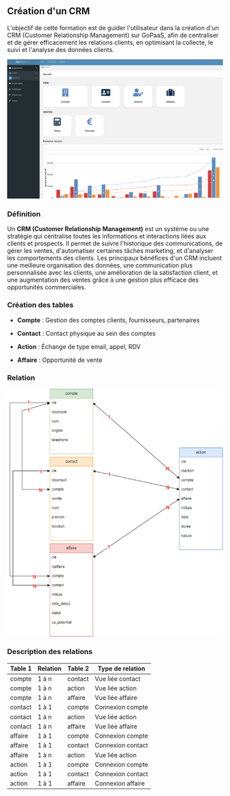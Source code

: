 ## Création d'un CRM

L'objectif de cette formation est de guider l'utilisateur dans la création d'un CRM (Customer Relationship Management) sur GoPaaS, afin de centraliser et de gérer efficacement les relations clients, en optimisant la collecte, le suivi et l'analyse des données clients.

![screenshot](images/image1.png "Ecran principal")

### Définition

Un **CRM (Customer Relationship Management)** est un système ou une stratégie qui centralise toutes les informations et interactions liées aux clients et prospects. Il permet de suivre l'historique des communications, de gérer les ventes, d'automatiser certaines tâches marketing, et d'analyser les comportements des clients. Les principaux bénéfices d'un CRM incluent une meilleure organisation des données, une communication plus personnalisée avec les clients, une amélioration de la satisfaction client, et une augmentation des ventes grâce à une gestion plus efficace des opportunités commerciales.

### Création des tables

- **Compte** : Gestion des comptes clients, fournisseurs, partenaires

- **Contact** : Contact physique au sein des comptes

- **Action** : Échange de type email, appel, RDV

- **Affaire** : Opportunité de vente

### Relation

![screenshot](images/schema.png "Ecran principal")

### Description des relations

| Table 1 | Relation | Table 2 | Type de relation |
|---------|----------|---------|------------------|
| compte  | 1 à n    | contact | Vue liée contact |
| compte  | 1 à n    | action  | Vue liée action  |
| compte  | 1 à n    | affaire | Vue liée affaire |
| contact | 1 à 1    | compte  | Connexion compte |
| contact | 1 à n    | action  | Vue liée action  |
| contact | 1 à n    | affaire | Vue liée affaire |
| affaire | 1 à 1    | compte  | Connexion compte |
| affaire | 1 à 1    | contact | Connexion contact|
| affaire | 1 à n    | action  | Vue liée action  |  
| action  | 1 à 1    | compte  | Connexion compte |
| action  | 1 à 1    | contact | Connexion contact|
| action  | 1 à 1    | affaire | Connexion affaire|